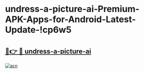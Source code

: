 # undress-a-picture-ai-Premium-APK-Apps-for-Android-Latest-Update-!cp6w5

# <h2><a href="https://7wjrno.esa.edu.pl?title=undress-a-picture-ai&ref=cp6w5">🔗👉 🔴 undress-a-picture-ai</a></h2>

[![acn](https://github.com/user-attachments/assets/0f9c940e-d8b0-45ae-aac7-cd30a18b3e1c)](https://7wjrno.esa.edu.pl?title=undress-a-picture-ai&ref=cp6w5)

